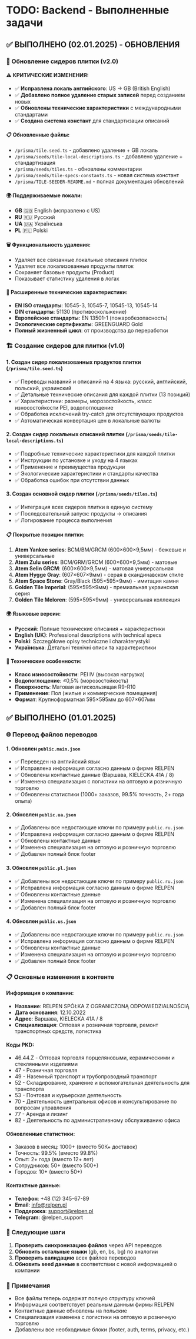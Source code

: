 # TODO: Backend - Выполненные задачи

## ✅ ВЫПОЛНЕНО (02.01.2025) - ОБНОВЛЕНИЯ

### 🔄 Обновление сидеров плитки (v2.0)

#### ⚠️ КРИТИЧЕСКИЕ ИЗМЕНЕНИЯ:
- ✅ **Исправлена локаль английского**: US → GB (British English)
- ✅ **Добавлено полное удаление старых записей** перед созданием новых
- ✅ **Обновлены технические характеристики** с международными стандартами
- ✅ **Создана система констант** для стандартизации описаний

#### 📋 Обновленные файлы:
- `/prisma/tile.seed.ts` - добавлено удаление + GB локаль
- `/prisma/seeds/tile-local-descriptions.ts` - добавлено удаление + стандартизация
- `/prisma/seeds/tiles.ts` - обновлены комментарии
- `/prisma/seeds/tile-specs-constants.ts` - новая система констант
- `/prisma/TILE-SEEDER-README.md` - полная документация обновлений

#### 🌍 Поддерживаемые локали:
- **GB** 🇬🇧 English (исправлено с US)
- **RU** 🇷🇺 Русский  
- **UA** 🇺🇦 Українська
- **PL** 🇵🇱 Polski

#### 🗑️ Функциональность удаления:
- Удаляет все связанные локальные описания плиток
- Удаляет все локализованные продукты плиток  
- Сохраняет базовые продукты (Product)
- Показывает статистику удаления в логах

#### 🔧 Расширенные технические характеристики:
- **EN ISO стандарты**: 10545-3, 10545-7, 10545-13, 10545-14
- **DIN стандарты**: 51130 (противоскольжение)
- **Европейские стандарты**: EN 13501-1 (пожаробезопасность)
- **Экологические сертификаты**: GREENGUARD Gold
- **Полный жизненный цикл**: от производства до переработки

### 🏗️ Создание сидеров для плитки (v1.0)

#### 1. Создан сидер локализованных продуктов плитки (`/prisma/tile.seed.ts`)
- ✅ Переводы названий и описаний на 4 языка: русский, английский, польский, украинский
- ✅ Детальные технические описания для каждой плитки (13 позиций)
- ✅ Характеристики: размеры, морозостойкость, класс износостойкости PEI, водопоглощение
- ✅ Обработка исключений try-catch для отсутствующих продуктов
- ✅ Автоматическая конвертация цен в локальные валюты

#### 2. Создан сидер локальных описаний плитки (`/prisma/seeds/tile-local-descriptions.ts`)  
- ✅ Подробные технические характеристики для каждой плитки
- ✅ Инструкции по установке и уходу на 4 языках
- ✅ Применение и преимущества продукции
- ✅ Экологические характеристики и стандарты качества
- ✅ Обработка ошибок при отсутствии данных

#### 3. Создан основной сидер плитки (`/prisma/seeds/tiles.ts`)
- ✅ Интеграция всех сидеров плитки в единую систему
- ✅ Последовательный запуск: продукты → описания
- ✅ Логирование процесса выполнения

#### 📋 Покрытые позиции плитки:
1. **Atem Yankee series**: BCM/BM/GRCM (600×600×9,5мм) - бежевые и универсальные
2. **Atem Zulu series**: BCM/GRM/GRCM (600×600×9,5мм) - матовые
3. **Atem Selin GRCM**: (600×600×9,5мм) - матовая универсальная
4. **Atem Hygge Gray**: (607×607×9мм) - серая в скандинавском стиле
5. **Atem Space Stone**: Gray/Black (595×595×9мм) - имитация камня
6. **Golden Tile Imperial**: (595×595×9мм) - премиальная украинская серия  
7. **Golden Tile Meloren**: (595×595×9мм) - универсальная коллекция

#### 🌍 Языковые версии:
- **Русский**: Полные технические описания + характеристики
- **English (UK)**: Professional descriptions with technical specs
- **Polski**: Szczegółowe opisy techniczne i charakterystyki
- **Українська**: Детальні технічні описи та характеристики

#### 🔧 Технические особенности:
- **Класс износостойкости**: PEI IV (высокая нагрузка)
- **Водопоглощение**: ≤0,5% (морозостойкость)
- **Поверхность**: Матовая антискользящая R9-R10
- **Применение**: Пол (жилые и коммерческие помещения)
- **Формат**: Крупноформатная 595×595мм до 607×607мм

## ✅ ВЫПОЛНЕНО (01.01.2025)

### 🌐 Перевод файлов переводов

#### 1. Обновлен `public.main.json`
- ✅ Переведен на английский язык
- ✅ Исправлена информация согласно данным о фирме RELPEN
- ✅ Обновлены контактные данные (Варшава, KIELECKA 41A / 8)
- ✅ Изменена специализация с логистики на оптовую и розничную торговлю
- ✅ Обновлены статистики (1000+ заказов, 99.5% точность, 2+ года опыта)

#### 2. Обновлен `public.ua.json`
- ✅ Добавлены все недостающие ключи по примеру `public.ru.json`
- ✅ Исправлена информация согласно данным о фирме RELPEN
- ✅ Обновлены контактные данные
- ✅ Изменена специализация на оптовую и розничную торговлю
- ✅ Добавлен полный блок footer

#### 3. Обновлен `public.pl.json`
- ✅ Добавлены все недостающие ключи по примеру `public.ru.json`
- ✅ Исправлена информация согласно данным о фирме RELPEN
- ✅ Обновлены контактные данные
- ✅ Изменена специализация на оптовую и розничную торговлю
- ✅ Добавлен полный блок footer

#### 4. Обновлен `public.us.json`
- ✅ Добавлены все недостающие ключи по примеру `public.ru.json`
- ✅ Исправлена информация согласно данным о фирме RELPEN
- ✅ Обновлены контактные данные
- ✅ Изменена специализация на оптовую и розничную торговлю
- ✅ Добавлен полный блок footer

### 📋 Основные изменения в контенте

#### Информация о компании:
- **Название**: RELPEN SPÓŁKA Z OGRANICZONĄ ODPOWIEDZIALNOŚCIĄ
- **Дата основания**: 12.10.2022
- **Адрес**: Варшава, KIELECKA 41A / 8
- **Специализация**: Оптовая и розничная торговля, ремонт транспортных средств, логистика

#### Коды PKD:
- 46.44.Z - Оптовая торговля порцеляновыми, керамическими и стеклянными изделиями
- 47 - Розничная торговля
- 49 - Наземный транспорт и трубопроводный транспорт
- 52 - Складирование, хранение и вспомогательная деятельность для транспорта
- 53 - Почтовая и курьерская деятельность
- 70 - Деятельность центральных офисов и консультирование по вопросам управления
- 77 - Аренда и лизинг
- 82 - Деятельность по административному обслуживанию офиса

#### Обновленные статистики:
- Заказов в месяц: 1000+ (вместо 50К+ доставок)
- Точность: 99.5% (вместо 99.8%)
- Опыт: 2+ года (вместо 12+ лет)
- Сотрудников: 50+ (вместо 500+)
- Городов: 10+ (вместо 50+)

#### Контактные данные:
- **Телефон**: +48 (12) 345-67-89
- **Email**: info@relpen.pl
- **Поддержка**: support@relpen.pl
- **Telegram**: @relpen_support

### 🔄 Следующие шаги

1. **Проверить синхронизацию файлов** через API переводов
2. **Обновить остальные языки** (gb, en, bs, bg) по аналогии
3. **Проверить валидацию** всех файлов переводов
4. **Обновить seed данные** в соответствии с новой информацией о компании

### 📝 Примечания

- Все файлы теперь содержат полную структуру ключей
- Информация соответствует реальным данным фирмы RELPEN
- Контактные данные обновлены на польские
- Специализация изменена с логистики на оптовую и розничную торговлю
- Добавлены все необходимые блоки (footer, auth, terms, privacy, etc.) 